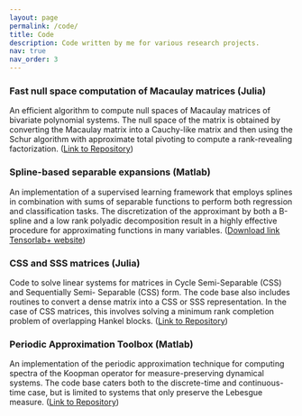 ```yaml
---
layout: page
permalink: /code/
title: Code
description: Code written by me for various research projects.
nav: true
nav_order: 3
---
```


<!-- ### PyTensorlab (Python)
A huge undertaking to translate the [Tensorlab](https://www.tensorlab.net/) software package in Matlab to Python. I am one of the main contributing developers to this project. (IN DEVELOPMENT) -->

### Fast null space computation of Macaulay matrices (Julia)
An efficient algorithm to compute null spaces of Macaulay matrices of bivariate polynomial systems. The null space of the matrix is obtained by converting the Macaulay matrix into a Cauchy-like matrix and then using the Schur algorithm with approximate total pivoting to compute a rank-revealing factorization. ([Link to Repository](https://github.com/nithingovindarajan/Fast-Macaulay-Nullspace/tree/main))

### Spline-based separable expansions (Matlab)
An implementation of a supervised learning framework that employs splines in combination with sums of separable functions to perform both regression and classification tasks. The discretization of the approximant by both a B-spline and a low rank polyadic decomposition result in a highly effective procedure for approximating functions in many variables. ([Download link Tensorlab+ website](https://www.tensorlabplus.net/papers/govindarajan2022cpdspline.html))

### CSS and SSS matrices (Julia)
Code to solve linear systems for matrices in Cycle Semi-Separable (CSS) and Sequentially Semi- Separable (CSS) form. The code base also includes routines to convert a dense matrix into a CSS or SSS representation. In the case of CSS matrices, this involves solving a minimum rank completion problem of overlapping Hankel blocks. ([Link to Repository](https://gitlab.com/nithin.govindarajn/sss-and-css-solvers/))

### Periodic Approximation Toolbox (Matlab)
An implementation of the periodic approximation technique for computing spectra of the Koopman operator for measure-preserving dynamical systems. The code base caters both to the discrete-time and continuous-time case, but is limited to systems that only preserve the Lebesgue measure. ([Link to Repository](https://gitlab.com/nithin.govindarajn/koopman-periodic-approximation))
